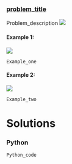 ### [problem_title](https_problem_link) <br>

Problem_description
<img src="https://render.githubusercontent.com/render/math?math=">



#### Example 1:
<img src="../../../../images/mat1.jpg">

```
Example_one
```

#### Example 2:
<img src="../../../../images/mat1.jpg">

```
Example_two
```

# Solutions

### Python
```
Python_code
```
